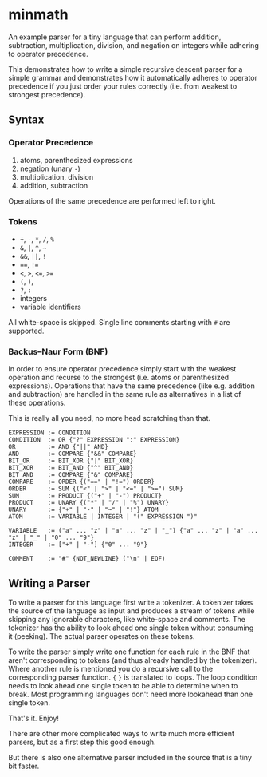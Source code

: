 minmath
=======

An example parser for a tiny language that can perform addition, subtraction,
multiplication, division, and negation on integers while adhering to operator
precedence.

This demonstrates how to write a simple recursive descent parser for a simple
grammar and demonstrates how it automatically adheres to operator precedence
if you just order your rules correctly (i.e. from weakest to strongest
precedence).

Syntax
------

### Operator Precedence

1. atoms, parenthesized expressions
2. negation (unary `-`)
3. multiplication, division
4. addition, subtraction

Operations of the same precedence are performed left to right.

### Tokens

- `+`, `-`, `*`, `/`, `%`
- `&`, `|`, `^`, `~`
- `&&`, `||`, `!`
- `==`, `!=`
- `<`, `>`, `<=`, `>=`
- `(`, `)`,
- `?`, `:`
- integers
- variable identifiers

All white-space is skipped. Single line comments starting with `#` are supported.

### Backus–Naur Form (BNF)

In order to ensure operator precedence simply start with the weakest operation
and recurse to the strongest (i.e. atoms or parenthesized expressions).
Operations that have the same precedence (like e.g. addition and subtraction)
are handled in the same rule as alternatives in a list of these operations.

This is really all you need, no more head scratching than that.

```BNF
EXPRESSION := CONDITION
CONDITION  := OR {"?" EXPRESSION ":" EXPRESSION}
OR         := AND {"||" AND}
AND        := COMPARE {"&&" COMPARE}
BIT_OR     := BIT_XOR {"|" BIT_XOR}
BIT_XOR    := BIT_AND {"^" BIT_AND}
BIT_AND    := COMPARE {"&" COMPARE}
COMPARE    := ORDER {("==" | "!=") ORDER}
ORDER      := SUM {("<" | ">" | "<=" | ">=") SUM}
SUM        := PRODUCT {("+" | "-") PRODUCT}
PRODUCT    := UNARY {("*" | "/" | "%") UNARY}
UNARY      := {"+" | "-" | "~" | "!"} ATOM
ATOM       := VARIABLE | INTEGER | "(" EXPRESSION ")"

VARIABLE   := ("a" ... "z" | "a" ... "z" | "_") {"a" ... "z" | "a" ... "z" | "_" | "0" ... "9"}
INTEGER    := ["+" | "-"] {"0" ... "9"}

COMMENT    := "#" {NOT_NEWLINE} ("\n" | EOF)
```

Writing a Parser
----------------

To write a parser for this language first write a tokenizer. A tokenizer takes
the source of the language as input and produces a stream of tokens while
skipping any ignorable characters, like white-space and comments. The tokenizer
has the ability to look ahead one single token without consuming it (peeking).
The actual parser operates on these tokens.

To write the parser simply write one function for each rule in the BNF that
aren't corresponding to tokens (and thus already handled by the tokenizer).
Where another rule is mentioned you do a recursive call to the corresponding
parser function. `{` `}` is translated to loops. The loop condition needs to
look ahead one single token to be able to determine when to break. Most
programming languages don't need more lookahead than one single token.

That's it. Enjoy!

There are other more complicated ways to write much more efficient parsers,
but as a first step this good enough.

But there is also one alternative parser included in the source that is a
tiny bit faster.
